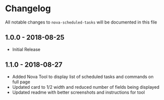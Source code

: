 # Changelog

All notable changes to `nova-scheduled-tasks` will be documented in this file

## 1.0.0 - 2018-08-25

- Initial Release

## 1.1.0 - 2018-08-27

- Added Nova Tool to display list of scheduled tasks and commands on full page
- Updated card to 1/2 width and reduced number of fields being displayed
- Updated readme with better screenshots and instructions for tool
